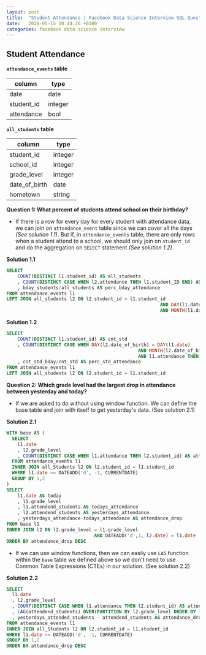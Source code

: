 ```yaml
---
layout: post
title:  "Student Attendance | Facebook Data Science Interview SQL Question"
date:   2020-05-15 20:44:36 +0100
categories: facebook data science interview
---
```


## Student Attendance

**`attendance_events` table**

| column     | type    |
| ---------- | ------- |
| date       | date    |
| student_id | integer |
| attendance | bool    |

**`all_students` table**

| column        | type    |
| ------------- | ------- |
| student_id    | integer |
| school_id     | integer |
| grade_level   | integer |
| date_of_birth | date    |
| hometown      | string  |

**Question 1: What percent of students attend school on their birthday?**

* If there is a row for every day for every student with attendance data, we can join on `attendance_event` table since we can cover all the days *(See solution 1.1)*. But if, in `attendance_events` table, there are only rows when a student attend to a school, we should only join on `student_id` and do the aggregation on `SELECT` statement *(See solution 1.2)*.

**Solution 1.1**

```sql
SELECT 
	COUNT(DISTINCT l1.student_id) AS all_students
	, COUNT(DISTINCT CASE WHEN l2.attendance THEN l1.student_ID END) AS bday_students
	, bday_students/all_students AS perc_bday_attendance
FROM attendance_events l1
LEFT JOIN all_students l2 ON l2.student_id = l1.student_id
														AND DAY(l1.date_of_birth) = DAY(l2.date)
														AND MONTH(l1.date_of_birth) = MONTH(l2.date)
```

**Solution 1.2**

```sql
SELECT 
	COUNT(DISTINCT l1.student_id) AS cnt_std
	, COUNT(DISTINCT CASE WHEN DAY(l2.date_of_birth) = DAY(l1.date)
         										AND MONTH(l2.date_of_birth) = MONTH(l1.date)
         										AND l1.attendance THEN l1.student_id END) AS cnt_std_bday
	, cnt_std_bday/cnt_std AS perc_std_attendance
FROM attendance_events l1
LEFT JOIN all_students l2 ON l2.student_id = l1.student_id
```



**Question 2: Which grade level had the largest drop in attendance between yesterday and today?**

* If we are asked to do without using window function. We can define the base table and join with itself to get yesterday's data. (See solution 2.1)

**Solution 2.1**

```sql
WITH base AS (
  SELECT 
    l1.date
    , l2.grade_level
    , COUNT(DISTINCT CASE WHEN l1.attendance THEN l2.student_id) AS attendend_students
  FROM attendance_events l1
  INNER JOIN all_Students l2 ON l2.student_id = l1.student_id
  WHERE l1.date >= DATEADD('d', -1, CURRENTDATE)
  GROUP BY 1,2
)
SELECT 
	l1.date AS today
	, l1.grade_level
	, l1.attendend_students AS todays_attendance
	, l2.attendend_students AS yesterdays_attendance
	, yesterdays_attendance-todays_attendance AS attendance_drop
FROM base l1
INNER JOIN l2 ON l2.grade_level = l1.grade_level
								AND DATEADD('d',1, l2.date) = l1.date
ORDER BY attendance_drop DESC								
```

* If we can use window functions, then we can easily use `LAG` function within the `base` table we defined above so we don't need to use Common Table Expressions (CTEs) in our solution. (See solution 2.2)

**Solution 2.2**

```sql
SELECT 
  l1.date
  , l2.grade_level
  , COUNT(DISTINCT CASE WHEN l1.attendance THEN l2.student_id) AS attendend_students
  , LAG(attendend_students) OVER(PARTITION BY l2.grade_level ORDER BY l1.date) AS yesterdays_attended_students
  , yesterdays_attended_students - attendend_students AS attendance_drop
FROM attendance_events l1
INNER JOIN all_Students l2 ON l2.student_id = l1.student_id
WHERE l1.date >= DATEADD('d', -1, CURRENTDATE)
GROUP BY 1,2
ORDER BY attendance_drop DESC 
```

